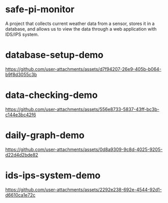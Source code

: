 # safe-pi-monitor
A project that collects current weather data from a sensor, stores it in a database, and allows us to view the data through a web application with IDS/IPS system.

# database-setup-demo

https://github.com/user-attachments/assets/d7f94207-26e9-405b-b064-b9f8d3055c3b

# data-checking-demo

https://github.com/user-attachments/assets/556e8733-5837-43ff-bc3b-c144e3bc42f6

# daily-graph-demo

https://github.com/user-attachments/assets/0d8a9309-9c8d-4025-9205-d22d4d2bde82

# ids-ips-system-demo

https://github.com/user-attachments/assets/2292e238-692e-4544-92d1-d6610ca1e72c

